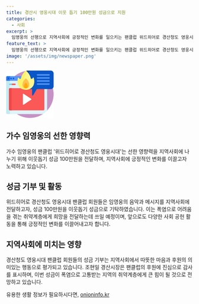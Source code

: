 ```yaml
---
title: 경산시 영웅시대 이웃 돕기 100만원 성금으로 지원
categories:
  - 사회
excerpt: >
  임영웅의 선행으로 지역사회에 긍정적인 변화를 일으키는 팬클럽 위드히어로 경산청도 영웅시대가 가수 임영웅의 데뷔 8주년을 맞아 이웃돕기 성금 100만원을 전달했다. 이들은 임영웅의 음악과 메시지를 지역사회에 전파하며 긍정적인 변화를 이루기 위한 다양한 공헌 활동을 약속했다. 경산시장도 팬클럽의 후원에 감사를 표시하며, 성금이 폭염으로 고통받는 취약계층에 희망을 전해줄 것으로 전했다.
feature_text: >
  임영웅의 선행으로 지역사회에 긍정적인 변화를 일으키는 팬클럽 위드히어로 경산청도 영웅시대가 가수 임영웅의 데뷔 8주년을 맞아 이웃돕기 성금 100만원을 전달했다. 이들은 임영웅의 음악과 메시지를 지역사회에 전파하며 긍정적인 변화를 이루기 위한 다양한 공헌 활동을 약속했다. 경산시장도 팬클럽의 후원에 감사를 표시하며, 성금이 폭염으로 고통받는 취약계층에 희망을 전해줄 것으로 전했다.
image: '/assets/img/newspaper.png'
---
```


<p><img src="/assets/img/news.png" alt="rentncar 속보" /></p>

<h2 data-ke-size="size26">가수 임영웅의 선한 영향력</h2>

<p data-ke-size="size16">가수 임영웅의 팬클럽 '위드히어로 경산청도 영웅시대'는 선한 영향력을 지역사회에 나누기 위해 이웃돕기 성금 100만원을 전달하며, 지역사회에 긍정적인 변화를 이끌고자 노력하고 있습니다.</p>

<h2 data-ke-size="size26">성금 기부 및 활동</h2>

<p data-ke-size="size16">위드히어로 경산청도 영웅시대 팬클럽 회원들은 임영웅의 음악과 메시지를 지역사회에 전달하고자, 성금 100만원을 이웃돕기 성금으로 기탁하였습니다. 이는 폭염으로 어려움을 겪는 취약계층에게 희망을 전달하는데 쓰일 예정이며, 앞으로도 다양한 사회 공헌 활동을 통해 긍정적인 변화를 이끌어내고자 합니다.</p>

<h2 data-ke-size="size26">지역사회에 미치는 영향</h2>

<p data-ke-size="size16">경산청도 영웅시대 팬클럽 회원들의 성금 기부는 지역사회에서 따뜻한 마음과 후원의 의미있는 행동으로 평가되고 있습니다. 조현일 경산시장은 팬클럽의 후원에 진심으로 감사를 표시하며, 이번 성금이 폭염으로 고통받는 지역의 취약계층에게 큰 힘이 될 것으로 전망하고 있습니다.</p>
유용한 생활 정보가 필요하시다면, <a href="https://onioninfo.kr" rel="dofollow">onioninfo.kr</a>


